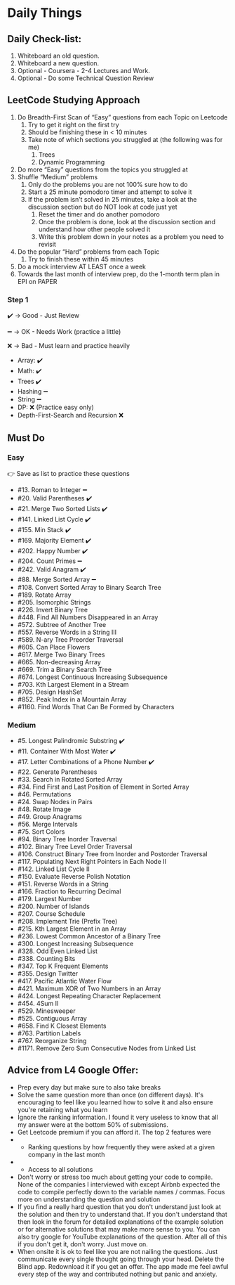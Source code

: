 # Daily Things

## Daily Check-list:
1. Whiteboard an old question.
2. Whiteboard a new question.
3. Optional - Coursera - 2-4 Lectures and Work.
4. Optional - Do some Technical Question Review

## LeetCode Studying Approach

1. Do Breadth-First Scan of “Easy” questions from each Topic on Leetcode
    1. Try to get it right on the first try
    2. Should be finishing these in < 10 minutes
    3. Take note of which sections you struggled at (the following was for me)
        1. Trees
        2. Dynamic Programming
2. Do more “Easy” questions from the topics you struggled at
3. Shuffle “Medium” problems
    1. Only do the problems you are not 100% sure how to do
    2. Start a 25 minute pomodoro timer and attempt to solve it
    3. If the problem isn’t solved in 25 minutes, take a look at the discussion section but do NOT look at code just yet
        1. Reset the timer and do another pomodoro
        2. Once the problem is done, look at the discussion section and understand how other people solved it
        3. Write this problem down in your notes as a problem you need to revisit
4. Do the popular “Hard” problems from each Topic
    1. Try to finish these within 45 minutes
5. Do a mock interview AT LEAST once a week
6. Towards the last month of interview prep, do the 1-month term plan in EPI on PAPER

### Step 1
:heavy_check_mark: -> Good - Just Review

:heavy_minus_sign: -> OK - Needs Work (practice a little)

:x: -> Bad - Must learn and practice heavily
* Array: :heavy_check_mark:
* Math: :heavy_check_mark:
* Trees :heavy_check_mark:
* Hashing :heavy_minus_sign:
* String :heavy_minus_sign:
* DP: :x: (Practice easy only)
* Depth-First-Search and Recursion :x:
## Must Do

### Easy

👉 Save as list to practice these questions

* #13. Roman to Integer :heavy_minus_sign:
* #20. Valid Parentheses :heavy_check_mark:
* #21. Merge Two Sorted Lists :heavy_check_mark:
* #141. Linked List Cycle :heavy_check_mark:
* #155. Min Stack :heavy_check_mark:
* #169. Majority Element :heavy_check_mark:
* #202. Happy Number :heavy_check_mark:
* #204. Count Primes :heavy_minus_sign:
* #242. Valid Anagram :heavy_check_mark:
* #88. Merge Sorted Array :heavy_minus_sign:
* #108. Convert Sorted Array to Binary Search Tree
* #189. Rotate Array
* #205. Isomorphic Strings
* #226. Invert Binary Tree
* #448. Find All Numbers Disappeared in an Array
* #572. Subtree of Another Tree
* #557. Reverse Words in a String III
* #589. N-ary Tree Preorder Traversal
* #605. Can Place Flowers
* #617. Merge Two Binary Trees
* #665. Non-decreasing Array
* #669. Trim a Binary Search Tree
* #674. Longest Continuous Increasing Subsequence
* #703. Kth Largest Element in a Stream
* #705. Design HashSet
* #852. Peak Index in a Mountain Array
* #1160. Find Words That Can Be Formed by Characters

### Medium

* #5. Longest Palindromic Substring :heavy_check_mark:
* #11. Container With Most Water :heavy_check_mark:
* #17. Letter Combinations of a Phone Number :heavy_check_mark:
* #22. Generate Parentheses
* #33. Search in Rotated Sorted Array
* #34. Find First and Last Position of Element in Sorted Array
* #46. Permutations
* #24. Swap Nodes in Pairs
* #48. Rotate Image
* #49. Group Anagrams
* #56. Merge Intervals
* #75. Sort Colors
* #94. Binary Tree Inorder Traversal
* #102. Binary Tree Level Order Traversal
* #106. Construct Binary Tree from Inorder and Postorder Traversal
* #117. Populating Next Right Pointers in Each Node II
* #142. Linked List Cycle II
* #150. Evaluate Reverse Polish Notation
* #151. Reverse Words in a String
* #166. Fraction to Recurring Decimal
* #179. Largest Number
* #200. Number of Islands
* #207. Course Schedule
* #208. Implement Trie (Prefix Tree)
* #215. Kth Largest Element in an Array
* #236. Lowest Common Ancestor of a Binary Tree
* #300. Longest Increasing Subsequence
* #328. Odd Even Linked List
* #338. Counting Bits
* #347. Top K Frequent Elements
* #355. Design Twitter
* #417. Pacific Atlantic Water Flow
* #421. Maximum XOR of Two Numbers in an Array
* #424. Longest Repeating Character Replacement
* #454. 4Sum II
* #529. Minesweeper
* #525. Contiguous Array
* #658. Find K Closest Elements
* #763. Partition Labels
* #767. Reorganize String
* #1171. Remove Zero Sum Consecutive Nodes from Linked List

## Advice from L4 Google Offer:
* Prep every day but make sure to also take breaks
* Solve the same question more than once (on different days). It's encouraging to feel like you learned how to solve it and also ensure you're retaining what you learn
* Ignore the ranking information. I found it very useless to know that all my answer were at the bottom 50% of submissions.
* Get Leetcode premium if you can afford it. The top 2 features were
* * Ranking questions by how frequently they were asked at a given company in the last month
* * Access to all solutions
* Don't worry or stress too much about getting your code to compile. None of the companies I interviewed with except Airbnb expected the code to compile perfectly down to the variable names / commas. Focus more on understanding the question and solution
* If you find a really hard question that you don't understand just look at the solution and then try to understand that. If you don't understand that then look in the forum for detailed explanations of the example solution or for alternative solutions that may make more sense to you. You can also try google for YouTube explanations of the question. After all of this if you don't get it, don't worry. Just move on.
* When onsite it is ok to feel like you are not nailing the questions. Just communicate every single thought going through your head.
Delete the Blind app. Redownload it if you get an offer. The app made me feel awful every step of the way and contributed nothing but panic and anxiety.

